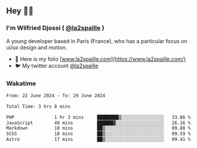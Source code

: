 ## Hey 👋🏾
### I'm Wilfried Djossi ( <a href="https://twitter.com/la2spaille/" target="_blank">@la2spaille</a> )
A young developer based in Paris (France), who has a particular focus on ui/ux design and motion.

- 🎨 Here is my folio [www.la2spaille.com](https://www.la2spaille.com/)
- 🐦 My twitter account [@la2spaille](https://twitter.com/la2spaille/)

### Wakatime
<!--START_SECTION:waka-->

```txt
From: 22 June 2024 - To: 29 June 2024

Total Time: 3 hrs 8 mins

PHP               1 hr 3 mins     ████████▒░░░░░░░░░░░░░░░░   33.86 %
JavaScript        49 mins         ██████▓░░░░░░░░░░░░░░░░░░   26.16 %
Markdown          18 mins         ██▒░░░░░░░░░░░░░░░░░░░░░░   09.88 %
SCSS              18 mins         ██▒░░░░░░░░░░░░░░░░░░░░░░   09.59 %
Astro             17 mins         ██▒░░░░░░░░░░░░░░░░░░░░░░   09.41 %
```

<!--END_SECTION:waka-->
<!--
**la2spaille/la2spaille** is a ✨ _special_ ✨ repository because its `README.md` (this file) appears on your GitHub profile.

Here are some ideas to get you started:

- 🔭 I’m currently working on ...
- 🌱 I’m currently learning ...
- 👯 I’m looking to collaborate on ...
- 🤔 I’m looking for help with ...
- 💬 Ask me about ...
- 📫 How to reach me: ...
- 😄 Pronouns: ...
- ⚡ Fun fact: ...
-->

